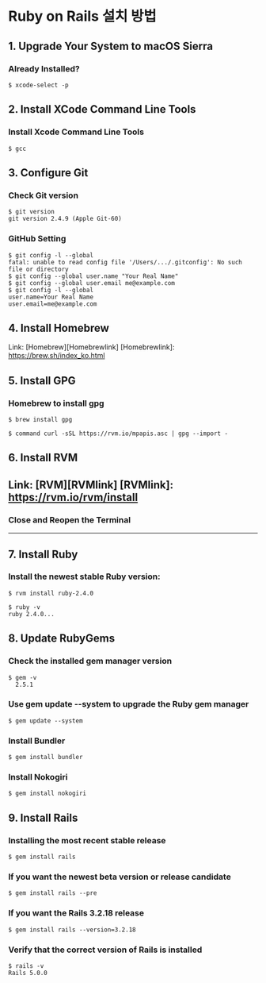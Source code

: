 # Ruby on Rails 설치 방법

## 1. Upgrade Your System to macOS Sierra

### Already Installed?
<pre><code>$ xcode-select -p</code></pre>

## 2. Install XCode Command Line Tools

### Install Xcode Command Line Tools
<pre><code>$ gcc </code></pre>

## 3. Configure Git

### Check Git version
<pre><code>$ git version
git version 2.4.9 (Apple Git-60)</code></pre>

### GitHub Setting
<pre><code>$ git config -l --global
fatal: unable to read config file '/Users/.../.gitconfig': No such file or directory
$ git config --global user.name "Your Real Name"
$ git config --global user.email me@example.com
$ git config -l --global
user.name=Your Real Name
user.email=me@example.com</code></pre>

## 4. Install Homebrew

Link: [Homebrew][Homebrewlink]
[Homebrewlink]: https://brew.sh/index_ko.html

## 5. Install GPG

### Homebrew to install gpg
<pre><code>$ brew install gpg</code></pre>
<pre><code>$ command curl -sSL https://rvm.io/mpapis.asc | gpg --import -</code></pre>

## 6. Install RVM

Link: [RVM][RVMlink]
[RVMlink]: https://rvm.io/rvm/install
-------------------------------------

### Close and Reopen the Terminal

-------------------------------------
## 7. Install Ruby

### Install the newest stable Ruby version:
<pre><code>$ rvm install ruby-2.4.0</code></pre>
<pre><code>$ ruby -v
ruby 2.4.0...</code></pre>

## 8. Update RubyGems

### Check the installed gem manager version
<pre><code>$ gem -v
  2.5.1</code></pre>

### Use gem update --system to upgrade the Ruby gem manager
<pre><code>$ gem update --system</code></pre>

### Install Bundler
<pre><code>$ gem install bundler</code></pre>

### Install Nokogiri
<pre><code>$ gem install nokogiri</code></pre>

## 9. Install Rails

### Installing the most recent stable release
<pre><code>$ gem install rails</code></pre>

### If you want the newest beta version or release candidate
<pre><code>$ gem install rails --pre</code></pre>

### If you want the Rails 3.2.18 release
<pre><code>$ gem install rails --version=3.2.18</code></pre>

### Verify that the correct version of Rails is installed
<pre><code>$ rails -v
Rails 5.0.0</code></pre>
